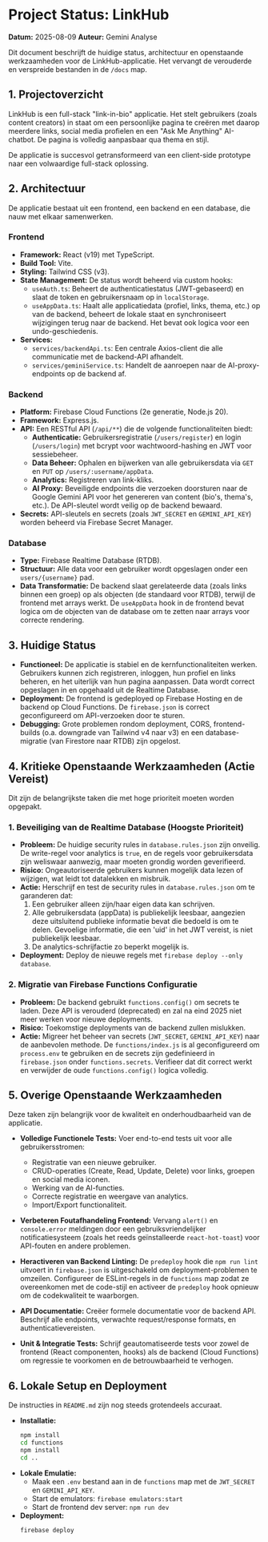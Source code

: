 
# Project Status: LinkHub

**Datum:** 2025-08-09
**Auteur:** Gemini Analyse

Dit document beschrijft de huidige status, architectuur en openstaande werkzaamheden voor de LinkHub-applicatie. Het vervangt de verouderde en verspreide bestanden in de `/docs` map.

## 1. Projectoverzicht

LinkHub is een full-stack "link-in-bio" applicatie. Het stelt gebruikers (zoals content creators) in staat om een persoonlijke pagina te creëren met daarop meerdere links, social media profielen en een "Ask Me Anything" AI-chatbot. De pagina is volledig aanpasbaar qua thema en stijl.

De applicatie is succesvol getransformeerd van een client-side prototype naar een volwaardige full-stack oplossing.

## 2. Architectuur

De applicatie bestaat uit een frontend, een backend en een database, die nauw met elkaar samenwerken.

### Frontend
- **Framework:** React (v19) met TypeScript.
- **Build Tool:** Vite.
- **Styling:** Tailwind CSS (v3).
- **State Management:** De status wordt beheerd via custom hooks:
    - `useAuth.ts`: Beheert de authenticatiestatus (JWT-gebaseerd) en slaat de token en gebruikersnaam op in `localStorage`.
    - `useAppData.ts`: Haalt alle applicatiedata (profiel, links, thema, etc.) op van de backend, beheert de lokale staat en synchroniseert wijzigingen terug naar de backend. Het bevat ook logica voor een undo-geschiedenis.
- **Services:**
    - `services/backendApi.ts`: Een centrale Axios-client die alle communicatie met de backend-API afhandelt.
    - `services/geminiService.ts`: Handelt de aanroepen naar de AI-proxy-endpoints op de backend af.

### Backend
- **Platform:** Firebase Cloud Functions (2e generatie, Node.js 20).
- **Framework:** Express.js.
- **API:** Een RESTful API (`/api/**`) die de volgende functionaliteiten biedt:
    - **Authenticatie:** Gebruikersregistratie (`/users/register`) en login (`/users/login`) met bcrypt voor wachtwoord-hashing en JWT voor sessiebeheer.
    - **Data Beheer:** Ophalen en bijwerken van alle gebruikersdata via `GET` en `PUT` op `/users/:username/appData`.
    - **Analytics:** Registreren van link-kliks.
    - **AI Proxy:** Beveiligde endpoints die verzoeken doorsturen naar de Google Gemini API voor het genereren van content (bio's, thema's, etc.). De API-sleutel wordt veilig op de backend bewaard.
- **Secrets:** API-sleutels en secrets (zoals `JWT_SECRET` en `GEMINI_API_KEY`) worden beheerd via Firebase Secret Manager.

### Database
- **Type:** Firebase Realtime Database (RTDB).
- **Structuur:** Alle data voor een gebruiker wordt opgeslagen onder een `users/{username}` pad.
- **Data Transformatie:** De backend slaat gerelateerde data (zoals links binnen een groep) op als objecten (de standaard voor RTDB), terwijl de frontend met arrays werkt. De `useAppData` hook in de frontend bevat logica om de objecten van de database om te zetten naar arrays voor correcte rendering.

## 3. Huidige Status

- **Functioneel:** De applicatie is stabiel en de kernfunctionaliteiten werken. Gebruikers kunnen zich registreren, inloggen, hun profiel en links beheren, en het uiterlijk van hun pagina aanpassen. Data wordt correct opgeslagen in en opgehaald uit de Realtime Database.
- **Deployment:** De frontend is gedeployed op Firebase Hosting en de backend op Cloud Functions. De `firebase.json` is correct geconfigureerd om API-verzoeken door te sturen.
- **Debugging:** Grote problemen rondom deployment, CORS, frontend-builds (o.a. downgrade van Tailwind v4 naar v3) en een database-migratie (van Firestore naar RTDB) zijn opgelost.

## 4. Kritieke Openstaande Werkzaamheden (Actie Vereist)

Dit zijn de belangrijkste taken die met hoge prioriteit moeten worden opgepakt.

### 1. Beveiliging van de Realtime Database (Hoogste Prioriteit)
- **Probleem:** De huidige security rules in `database.rules.json` zijn onveilig. De write-regel voor analytics is `true`, en de regels voor gebruikersdata zijn weliswaar aanwezig, maar moeten grondig worden geverifieerd.
- **Risico:** Ongeautoriseerde gebruikers kunnen mogelijk data lezen of wijzigen, wat leidt tot datalekken en misbruik.
- **Actie:** Herschrijf en test de security rules in `database.rules.json` om te garanderen dat:
    1. Een gebruiker alleen zijn/haar eigen data kan schrijven.
    2. Alle gebruikersdata (appData) is publiekelijk leesbaar, aangezien deze uitsluitend publieke informatie bevat die bedoeld is om te delen. Gevoelige informatie, die een 'uid' in het JWT vereist, is niet publiekelijk leesbaar.
    3. De analytics-schrijfactie zo beperkt mogelijk is.
- **Deployment:** Deploy de nieuwe regels met `firebase deploy --only database`.

### 2. Migratie van Firebase Functions Configuratie
- **Probleem:** De backend gebruikt `functions.config()` om secrets te laden. Deze API is verouderd (deprecated) en zal na eind 2025 niet meer werken voor nieuwe deployments.
- **Risico:** Toekomstige deployments van de backend zullen mislukken.
- **Actie:** Migreer het beheer van secrets (`JWT_SECRET`, `GEMINI_API_KEY`) naar de aanbevolen methode. De `functions/index.js` is al geconfigureerd om `process.env` te gebruiken en de secrets zijn gedefinieerd in `firebase.json` onder `functions.secrets`. Verifieer dat dit correct werkt en verwijder de oude `functions.config()` logica volledig.

## 5. Overige Openstaande Werkzaamheden

Deze taken zijn belangrijk voor de kwaliteit en onderhoudbaarheid van de applicatie.

- **Volledige Functionele Tests:** Voer end-to-end tests uit voor alle gebruikersstromen:
    - Registratie van een nieuwe gebruiker.
    - CRUD-operaties (Create, Read, Update, Delete) voor links, groepen en social media iconen.
    - Werking van de AI-functies.
    - Correcte registratie en weergave van analytics.
    - Import/Export functionaliteit.

- **Verbeteren Foutafhandeling Frontend:** Vervang `alert()` en `console.error` meldingen door een gebruiksvriendelijker notificatiesysteem (zoals het reeds geïnstalleerde `react-hot-toast`) voor API-fouten en andere problemen.

- **Heractiveren van Backend Linting:** De `predeploy` hook die `npm run lint` uitvoert in `firebase.json` is uitgeschakeld om deployment-problemen te omzeilen. Configureer de ESLint-regels in de `functions` map zodat ze overeenkomen met de code-stijl en activeer de `predeploy` hook opnieuw om de codekwaliteit te waarborgen.

- **API Documentatie:** Creëer formele documentatie voor de backend API. Beschrijf alle endpoints, verwachte request/response formats, en authenticatievereisten.

- **Unit & Integratie Tests:** Schrijf geautomatiseerde tests voor zowel de frontend (React componenten, hooks) als de backend (Cloud Functions) om regressie te voorkomen en de betrouwbaarheid te verhogen.

## 6. Lokale Setup en Deployment

De instructies in `README.md` zijn nog steeds grotendeels accuraat.

- **Installatie:**
  ```bash
  npm install
  cd functions
  npm install
  cd ..
  ```
- **Lokale Emulatie:**
  - Maak een `.env` bestand aan in de `functions` map met de `JWT_SECRET` en `GEMINI_API_KEY`.
  - Start de emulators: `firebase emulators:start`
  - Start de frontend dev server: `npm run dev`
- **Deployment:**
  ```bash
  firebase deploy
  ```
